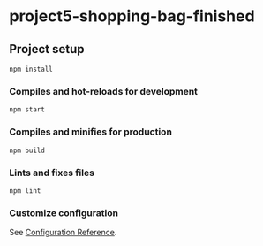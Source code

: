 # project5-shopping-bag-finished

## Project setup
```
npm install
```

### Compiles and hot-reloads for development
```
npm start
```

### Compiles and minifies for production
```
npm build
```

### Lints and fixes files
```
npm lint
```

### Customize configuration
See [Configuration Reference](https://cli.vuejs.org/config/).
